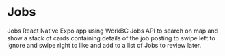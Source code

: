 # Jobs
Jobs React Native Expo app using WorkBC Jobs API to search on map and show a stack of cards containing details of the job posting to swipe left to ignore and swipe right to like and add to a list of Jobs to review later.
